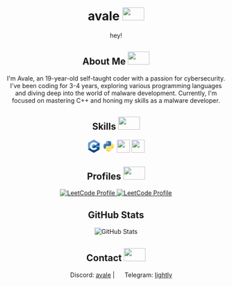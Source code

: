 <div align="center">

# avale <img src="https://i.pinimg.com/564x/d7/fc/2b/d7fc2bea0f0096a490da51544a1af6b6.jpg" width = "50" height = "30"/>
hey!

## About Me <img src="https://i.pinimg.com/474x/49/20/41/4920418bda4e8898a226c2e6fd772d39.jpg" width = "50" height = "30"/>

I'm Avale, an 19-year-old self-taught coder with a passion for cybersecurity. I've been coding for 3-4 years, exploring various programming languages and diving deep into the world of malware development. Currently, I'm focused on mastering C++ and honing my skills as a malware developer.

## Skills <img src="https://p7.hiclipart.com/preview/41/950/365/smiley-emoji-emoticon-study-skills-smiley.jpg" width = "50" height = "30"/>
<img src="https://raw.githubusercontent.com/devicons/devicon/master/icons/cplusplus/cplusplus-original.svg" alt="C++" width="30" height="30"/>
<img src="https://raw.githubusercontent.com/devicons/devicon/master/icons/python/python-original.svg" alt="Python" width="30" height="30"/>
<img src = "https://cdn.iconscout.com/icon/free/png-256/free-powershell-3521649-2945093.png" width = "30" height = "30"/>
<img src = "https://cdn.icon-icons.com/icons2/2699/PNG/512/nim_lang_logo_icon_169912.png" width = "30" height = "30"/>

## Profiles <img src="https://2.bp.blogspot.com/-R4NBoev5Sss/V-f_OWHA-1I/AAAAAAAATGM/jwlmooy9M7UwK4PY5IYonXqJ7FDcOT8ugCLcB/s1600/big-grin-smiley.png" width = "50" height = "30"/>
<a href="https://leetcode.com/u/a_v_a_l_e/">
  <img src="https://camo.githubusercontent.com/a3517834fa1e95f54f3347f449a4886b215f2881860a8d51ae6d510925f909f5/68747470733a2f2f696d672e736869656c64732e696f2f62616467652f6c656574636f64652d3432383566343f7374796c653d666f722d7468652d6261646765266c6f676f3d6c656574636f6465266c6f676f436f6c6f723d313532633531" alt="LeetCode Profile" width="100" height="30">
</a>
<a href="https://dev.to/avale">
  <img src="https://camo.githubusercontent.com/7d4d014e8145eae5a02b7c90c5b4f4d3ce2953762072b58e3930a7a365d345e2/68747470733a2f2f696d672e736869656c64732e696f2f62616467652f646576207c20636f6d6d2e2d3135326335313f7374796c653d666f722d7468652d6261646765266c6f676f3d6465762e746f266c6f676f436f6c6f723d343238356634" alt="LeetCode Profile" width="100" height="30">
</a>


## GitHub Stats
![GitHub Stats](https://github-readme-stats.vercel.app/api?username=ki77ens&show_icons=true&theme=dark)

## Contact <img src="https://encrypted-tbn0.gstatic.com/images?q=tbn:ANd9GcQrGhb0JHr8aFJZE0wCZF9MbFQis5t71SVZyw&s" width = "50" height = "30"/>

<img src = "https://user-images.githubusercontent.com/63065397/178047982-91863239-5cc3-467f-a988-63ce8673791e.png" width = "20" height = "15"/> Discord: [avale](https://discord.com/users/1230862608265904139) |
<img src = "https://upload.wikimedia.org/wikipedia/commons/thumb/8/82/Telegram_logo.svg/2048px-Telegram_logo.svg.png" width = "15" height = "15"/> Telegram: [Iightly](https://t.me/Iightly)

</div>
